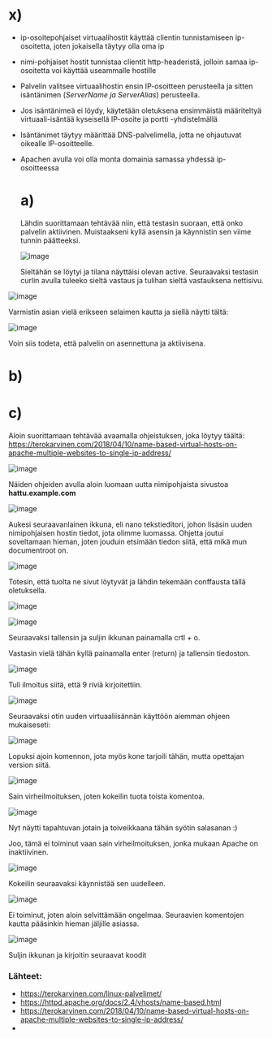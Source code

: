 # x) 

- ip-osoitepohjaiset virtuaalihostit käyttää clientin tunnistamiseen ip-osoitetta, joten jokaisella täytyy olla oma ip
  
- nimi-pohjaiset hostit tunnistaa clientit http-headeristä, jolloin samaa ip-osoitetta voi käyttää useammalle hostille
  
- Palvelin valitsee virtuaalihostin ensin IP-osoitteen perusteella ja sitten isäntänimen (*ServerName ja ServerAlias*) perusteella.

- Jos isäntänimeä ei löydy, käytetään oletuksena ensimmäistä määriteltyä virtuaali-isäntää kyseisellä IP-osoite ja portti -yhdistelmällä

- Isäntänimet täytyy määrittää DNS-palvelimella, jotta ne ohjautuvat oikealle IP-osoitteelle.

- Apachen avulla voi olla monta domainia samassa yhdessä ip-osoitteessa

  # a)

  Lähdin suorittamaan tehtävää niin, että testasin suoraan, että onko palvelin aktiivinen. Muistaakseni kyllä asensin ja käynnistin sen viime tunnin päätteeksi.

   ![image](https://github.com/user-attachments/assets/0cc80c38-544c-4892-881f-38d167addf57)

  Sieltähän se löytyi ja tilana näyttäisi olevan active. Seuraavaksi testasin curlin avulla tuleeko sieltä vastaus ja tulihan sieltä vastauksena nettisivu.

![image](https://github.com/user-attachments/assets/047413b9-72b4-4e4f-9481-844b563a1402)

Varmistin asian vielä erikseen selaimen kautta ja siellä näytti tältä:

![image](https://github.com/user-attachments/assets/1992a70c-cacb-4670-9d8f-6500ed214c16)

Voin siis todeta, että palvelin on asennettuna ja aktiivisena.

# b)

# c)

Aloin suorittamaan tehtävää avaamalla ohjeistuksen, joka löytyy täältä: https://terokarvinen.com/2018/04/10/name-based-virtual-hosts-on-apache-multiple-websites-to-single-ip-address/ 

![image](https://github.com/user-attachments/assets/e3fb7234-7046-4d1e-be27-fd45dfe6eaef)

Näiden ohjeiden avulla aloin luomaan uutta nimipohjaista sivustoa **hattu.example.com**

![image](https://github.com/user-attachments/assets/1dea4578-bb6c-4f9e-afec-07eeac6245a2)

Aukesi seuraavanlainen ikkuna, eli nano tekstieditori, johon lisäsin uuden nimipohjaisen hostin tiedot, jota olimme luomassa. Ohjetta joutui soveltamaan hieman, joten jouduin etsimään tiedon siitä, että mikä mun documentroot on.

![image](https://github.com/user-attachments/assets/c08e57ef-89ae-4efa-87a5-c602718d210c)

Totesin, että tuolta ne sivut löytyvät ja lähdin tekemään conffausta tällä oletuksella.

![image](https://github.com/user-attachments/assets/8181264c-47be-4c32-9d0f-f93216e6c47e)

![image](https://github.com/user-attachments/assets/a25d7527-5cd0-4674-8033-9589598466ed)

Seuraavaksi tallensin ja suljin ikkunan painamalla crtl + o.

Vastasin vielä tähän kyllä painamalla enter (return) ja tallensin tiedoston.

![image](https://github.com/user-attachments/assets/725a4c7f-e54f-4501-b846-9c4e37a5a7c1)

Tuli ilmoitus siitä, että 9 riviä kirjoitettiin.

![image](https://github.com/user-attachments/assets/36dfbaea-6c09-4a9b-b151-35d7217c3537)

Seuraavaksi otin uuden virtuaaliisännän käyttöön aiemman ohjeen mukaiseseti:

![image](https://github.com/user-attachments/assets/766c3f0c-4796-4358-b228-510caea733fa)

Lopuksi ajoin komennon, jota myös kone tarjoili tähän, mutta opettajan version siitä.

![image](https://github.com/user-attachments/assets/51c10732-56ba-4a94-8ffa-60c2c1f7d868)

Sain virheilmoituksen, joten kokeilin tuota toista komentoa.

![image](https://github.com/user-attachments/assets/a366cbfb-1350-4a22-aaa5-538b1603afbc)

Nyt näytti tapahtuvan jotain ja toiveikkaana tähän syötin salasanan :)

Joo, tämä ei toiminut vaan sain virheilmoituksen, jonka mukaan Apache on inaktiivinen.

![image](https://github.com/user-attachments/assets/22013af3-7446-4be7-a1c8-05556e44344f)

Kokeilin seuraavaksi käynnistää sen uudelleen.

![image](https://github.com/user-attachments/assets/da1df921-7290-4993-8314-590f6be4c845)

Ei toiminut, joten aloin selvittämään ongelmaa. Seuraavien komentojen kautta pääsinkin hieman jäljille asiassa.

![image](https://github.com/user-attachments/assets/b0008ec6-abc8-4d6a-a1c1-d2d43a46a5e7)




















Suljin ikkunan ja kirjoitin seuraavat koodit




### Lähteet: 

- https://terokarvinen.com/linux-palvelimet/
- https://httpd.apache.org/docs/2.4/vhosts/name-based.html
- https://terokarvinen.com/2018/04/10/name-based-virtual-hosts-on-apache-multiple-websites-to-single-ip-address/
- 

